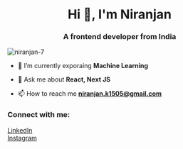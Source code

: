 <h1 align="center">Hi 👋, I'm Niranjan</h1>
<h3 align="center">A frontend developer from India</h3>

<p align="left"> <img src="https://komarev.com/ghpvc/?username=niranjan-7&label=Profile%20views&color=0e75b6&style=flat" alt="niranjan-7" /> </p>

- 🌱 I’m currently exporaing **Machine Learning**

- 💬 Ask me about **React, Next JS**

- 📫 How to reach me **niranjan.k1505@gmail.com**

<!-- - 📄 Know about my experiences [sample](sample) -->


<h3 align="left">Connect with me:</h3>
<p align="left">
<a href="https://linkedin.com/in/niranjan-k-24b0b8203" target="blank">LinkedIn</a><br />
<a href="https://instagram.com/niranjan.__" target="blank">Instagram</a>
</p>

